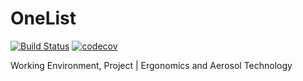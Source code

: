 # OneList
[![Build Status](https://travis-ci.org/VictorWinberg/OneList.svg?branch=master)](https://travis-ci.org/VictorWinberg/OneList)
[![codecov](https://codecov.io/gh/VictorWinberg/OneList/branch/master/graph/badge.svg)](https://codecov.io/gh/VictorWinberg/OneList)

Working Environment, Project | Ergonomics and Aerosol Technology
